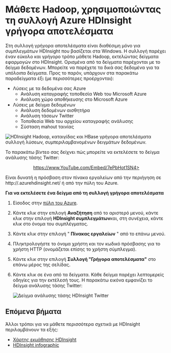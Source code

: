 <properties
   pageTitle="Μάθετε Hadoop στο HDInsight με το δείγμα συλλογής | Microsoft Azure"
   description="Μάθετε γρήγορα Hadoop, εκτελώντας δείγματα εφαρμογών από τη συλλογή HDInsight γρήγορα αποτελέσματα. Χρησιμοποιήστε το δείγμα δεδομένων ή να παρέχετε τις δικές σας."
   services="hdinsight"
   documentationCenter=""
   tags="azure-portal"
   authors="mumian"
   manager="jhubbard"
   editor="cgronlun"/>

<tags
   ms.service="hdinsight"
   ms.workload="big-data"
   ms.tgt_pltfrm="na"
   ms.devlang="na"
   ms.topic="article"
   ms.date="10/21/2016"
   ms.author="jgao"/>

# <a name="learn-hadoop-by-using-the-azure-hdinsight-getting-started-gallery"></a>Μάθετε Hadoop, χρησιμοποιώντας τη συλλογή Azure HDInsight γρήγορα αποτελέσματα

Στη συλλογή γρήγορα αποτελέσματα είναι διαθέσιμη μόνο για συμπλεγμάτων HDInsight που βασίζεται στα Windows. Η συλλογή παρέχει έναν εύκολο και γρήγορο τρόπο μάθετε Hadoop, εκτελώντας δείγματα εφαρμογών στο HDInsight. Ορισμένα από τα δείγματα παρέχονται με το δείγμα δεδομένων. Μπορείτε να παρέχετε τα δικά σας δεδομένα για τα υπόλοιπα δείγματα. Προς το παρόν, υπάρχουν στα παρακάτω παραδείγματα έξι (με περισσότερες προέρχονται):

- Λύσεις με τα δεδομένα σας Azure
    - Ανάλυση καταγραφής τοποθεσία Web του Microsoft Azure
    - Ανάλυση χώρο αποθήκευσης στο Microsoft Azure
- Λύσεις με δείγμα δεδομένων
    - Ανάλυση δεδομένων αισθητήρα
    - Ανάλυση τάσεων Twitter
    - Τοποθεσία Web του αρχείου καταγραφής ανάλυσης
    - Σύσταση mahout ταινίας

![HDInsight Hadoop, καταιγίδας και HBase γρήγορα αποτελέσματα συλλογή λύσεων, συμπεριλαμβανομένων δειγμάτων δεδομένων.][hdinsight.sample.gallery]

Το παρακάτω βίντεο σας δείχνει πώς μπορείτε να εκτελέσετε το δείγμα ανάλυσης τάσης Twitter:

<center><a href="https://www.youtube.com/embed/7ePbHot1SN4">https://www.YouTube.com/Embed/7ePbHot1SN4></a></center>

Είναι δυνατή η πρόσβαση στον πίνακα εργαλείων από την περιήγηση σε http://<YourHDInsightClusterName>.azurehdinsight.net/ ή από την πύλη του Azure.

**Για να εκτελέσετε ένα δείγμα από τη συλλογή γρήγορα αποτελέσματα**

1. Είσοδος στην [πύλη του Azure][azure.portal].
2. Κάντε κλικ στην επιλογή **Αναζήτηση** από το αριστερό μενού, κάντε κλικ στην επιλογή **HDInsight συμπλεγμάτων**και, στη συνέχεια, κάντε κλικ στο όνομα του συμπλέγματος.
3. Κάντε κλικ στην επιλογή " **Πίνακας εργαλείων** " από το επάνω μενού.
4. Πληκτρολογήστε το όνομα χρήστη και τον κωδικό πρόσβασης για το χρήστη HTTP (ονομάζεται επίσης το χρήστη σύμπλεγμα).
6. Κάντε κλικ στην επιλογή **Συλλογή "Γρήγορα αποτελέσματα"** στο επάνω μέρος της σελίδας.
7. Κάντε κλικ σε ένα από τα δείγματα. Κάθε δείγμα παρέχει λεπτομερείς οδηγίες για την εκτέλεσή τους. Η παρακάτω εικόνα εμφανίζει το δείγμα ανάλυσης τάσης Twitter:

    ![Δείγμα ανάλυσης τάσης HDInsight Twitter][hdinsight.twitter.sample]

## <a name="next-steps"></a>Επόμενα βήματα
Άλλοι τρόποι για να μάθετε περισσότερα σχετικά με HDInsight περιλαμβάνουν τα εξής:

- [Χάρτης εκμάθησης HDInsight][hdinsight.learn.map]
- [HDInsight infographic][hdinsight.infographic]

<!--Image references-->
[hdinsight.sample.gallery]: ./media/hdinsight-learn-hadoop-use-sample-gallery/HDInsight-Getting-Started-Gallery.png
[hdinsight.twitter.sample]: ./media/hdinsight-learn-hadoop-use-sample-gallery/HDInsight-Twitter-Trend-Analysis-sample.png

<!--Link references-->
[hdinsight.learn.map]: https://azure.microsoft.com/documentation/learning-paths/hdinsight-self-guided-hadoop-training/
[hdinsight.infographic]: http://go.microsoft.com/fwlink/?linkid=523960
[azure.portal]:https://portal.azure.com
